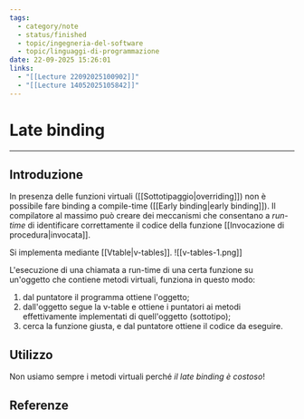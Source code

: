 ```yaml
---
tags:
  - category/note
  - status/finished
  - topic/ingegneria-del-software
  - topic/linguaggi-di-programmazione
date: 22-09-2025 15:26:01
links:
  - "[[Lecture 22092025100902]]"
  - "[[Lecture 14052025105842]]"
---
```

# Late binding
---
## Introduzione
In presenza delle funzioni virtuali ([[Sottotipaggio|overriding]]) non è possibile fare binding a compile-time ([[Early binding|early binding]]). Il compilatore al massimo può creare dei meccanismi che consentano a _run-time_ di identificare correttamente il codice della funzione [[Invocazione di procedura|invocata]].

Si implementa mediante [[Vtable|v-tables]].
![[v-tables-1.png]]

L'esecuzione di una chiamata a run-time di una certa funzione su un'oggetto che contiene metodi virtuali, funziona in questo modo:
1. dal puntatore il programma ottiene l'oggetto;
2. dall'oggetto segue la v-table e ottiene i puntatori ai metodi effettivamente implementati di quell'oggetto (sottotipo);
3. cerca la funzione giusta, e dal puntatore ottiene il codice da eseguire.

## Utilizzo
Non usiamo sempre i metodi virtuali perché _il late binding è costoso_!

## Referenze